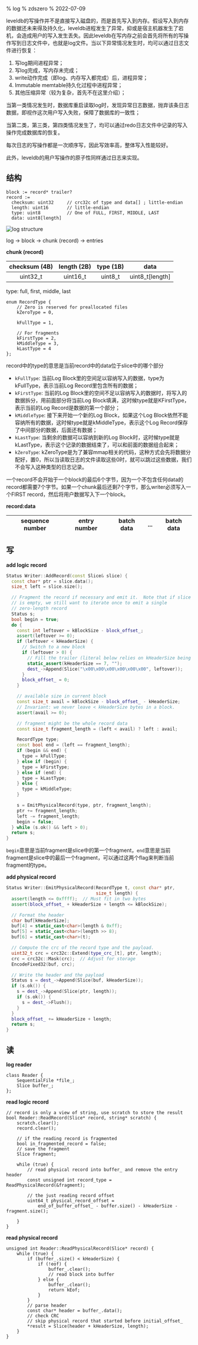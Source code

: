 % log
% zdszero
% 2022-07-09

leveldb的写操作并不是直接写入磁盘的，而是首先写入到内存。假设写入到内存的数据还未来得及持久化，leveldb进程发生了异常，抑或是宿主机器发生了宕机，会造成用户的写入发生丢失。因此leveldb在写内存之前会首先将所有的写操作写到日志文件中，也就是log文件。当以下异常情况发生时，均可以通过日志文件进行恢复：

1. 写log期间进程异常；
2. 写log完成，写内存未完成；
3. write动作完成（即log、内存写入都完成）后，进程异常；
4. Immutable memtable持久化过程中进程异常；
5. 其他压缩异常（较为复杂，首先不在这里介绍）；

当第一类情况发生时，数据库重启读取log时，发现异常日志数据，抛弃该条日志数据，即视作这次用户写入失败，保障了数据库的一致性；

当第二类，第三类，第四类情况发生了，均可以通过redo日志文件中记录的写入操作完成数据库的恢复。

每次日志的写操作都是一次顺序写，因此写效率高，整体写入性能较好。

此外，leveldb的用户写操作的原子性同样通过日志来实现。

## 结构

```
block := record* trailer?
record :=
  checksum: uint32     // crc32c of type and data[] ; little-endian
  length: uint16       // little-endian
  type: uint8          // One of FULL, FIRST, MIDDLE, LAST
  data: uint8[length]
```

![log structure](../../../docs/images/image_2022-07-09-21-42-55.png)

log → block → chunk (record) → entries

__chunk (record)__

| checksum (4B) | length (2B) | type (1B) | data |
|:-:|:-:|:-:|:-:|
| uint32_t | uint16_t | uint8_t | uint8_t[length] |

type: full, first, middle, last

```
enum RecordType {
    // Zero is reserved for preallocated files
    kZeroType = 0,

    kFullType = 1,

    // For fragments
    kFirstType = 2,
    kMiddleType = 3,
    kLastType = 4
};
```

record中的type的意思是当前record中的data位于slice中的哪个部分

* `kFullType`: 当前Log Block里的空间足以容纳写入的数据，type为kFullType，表示当前Log Record里包含所有的数据；
* `kFirstType`: 当前的Log Block里的空间不足以容纳写入的数据时，将写入的数据拆分，用前面部分将当前Log Block填满，这时候type就是KFirstType，表示当前的Log Record是数据的第一个部分；
* `kMiddleType`: 接下来开始一个新的Log Block，如果这个Log Block依然不能容纳所有的数据，这时候type就是kMiddleType，表示这个Log Record保存了中间部分的数据，后面还有数据；
* `kLastType`: 当剩余的数据可以容纳到新的Log Block时，这时候type就是kLastType，表示这个记录的数据结束了，可以和前面的数据组合起来；
* `kZeroType`: kZeroType是为了兼容mmap相关的代码，这种方式会先将数据分配好，置0，所以当读取日志的文件读取这些0时，就可以跳过这些数据，我们不会写入这种类型的日志记录。

一个record不会开始于一个block的最后6个字节，因为一个不包含任何data的record都需要7个字节。如果一个chunk最后还剩7个字节，那么writer必须写入一个FIRST record，然后将用户数据写入下一个block。

__record:data__

| sequence number | entry number | batch data | ... | batch data |
| :-: | :-: | :-: | :-: | :-: |

## 写

__add logic record__

```cpp
Status Writer::AddRecord(const Slice& slice) {
  const char* ptr = slice.data();
  size_t left = slice.size();

  // Fragment the record if necessary and emit it.  Note that if slice
  // is empty, we still want to iterate once to emit a single
  // zero-length record
  Status s;
  bool begin = true;
  do {
    const int leftover = kBlockSize - block_offset_;
    assert(leftover >= 0);
    if (leftover < kHeaderSize) {
      // Switch to a new block
      if (leftover > 0) {
        // Fill the trailer (literal below relies on kHeaderSize being 7)
        static_assert(kHeaderSize == 7, "");
        dest_->Append(Slice("\x00\x00\x00\x00\x00\x00", leftover));
      }
      block_offset_ = 0;
    }

    // available size in current block
    const size_t avail = kBlockSize - block_offset_ - kHeaderSize;
    // Invariant: we never leave < kHeaderSize bytes in a block.
    assert(avail >= 0);

    // fragment might be the whole record data
    const size_t fragment_length = (left < avail) ? left : avail;

    RecordType type;
    const bool end = (left == fragment_length);
    if (begin && end) {
      type = kFullType;
    } else if (begin) {
      type = kFirstType;
    } else if (end) {
      type = kLastType;
    } else {
      type = kMiddleType;
    }

    s = EmitPhysicalRecord(type, ptr, fragment_length);
    ptr += fragment_length;
    left -= fragment_length;
    begin = false;
  } while (s.ok() && left > 0);
  return s;
}
```

`begin`意思是当前fragment是slice中的第一个fragment，`end`意思是当前fragment是slice中的最后一个fragment，可以通过这两个flag来判断当前fragment的type。

__add physical record__

```cpp
Status Writer::EmitPhysicalRecord(RecordType t, const char* ptr,
                                  size_t length) {
  assert(length <= 0xffff);  // Must fit in two bytes
  assert(block_offset_ + kHeaderSize + length <= kBlockSize);

  // Format the header
  char buf[kHeaderSize];
  buf[4] = static_cast<char>(length & 0xff);
  buf[5] = static_cast<char>(length >> 8);
  buf[6] = static_cast<char>(t);

  // Compute the crc of the record type and the payload.
  uint32_t crc = crc32c::Extend(type_crc_[t], ptr, length);
  crc = crc32c::Mask(crc);  // Adjust for storage
  EncodeFixed32(buf, crc);

  // Write the header and the payload
  Status s = dest_->Append(Slice(buf, kHeaderSize));
  if (s.ok()) {
    s = dest_->Append(Slice(ptr, length));
    if (s.ok()) {
      s = dest_->Flush();
    }
  }
  block_offset_ += kHeaderSize + length;
  return s;
}
```

## 读

__log reader__

```
class Reader {
    SequentialFile *file_;
    Slice buffer_;
};
```

__read logic record__

```
// record is only a view of string, use scratch to store the result
bool Reader::ReadRecord(Slice* record, string* scratch) {
    scratch.clear();
    record.clear();

    // if the reading record is fragmented
    bool in_fragmented_record = false;
    // save the fragment
    Slice fragment;

    while (true) {
        // read physical record into buffer_ and remove the entry header
        const unsigned int record_type = ReadPhysicalRecord(&fragment);

        // the just reading record offset
        uint64_t physical_record_offset =
            end_of_buffer_offset_ - buffer.size() - kHeaderSize - fragment.size();

    }
}
```

__read physical record__

```
unsigned int Reader::ReadPhysicalRecord(Slice* record) {
    while (true) {
        if (buffer_.size() < kHeaderSize) {
            if (!eof) {
                buffer_.clear();
                // read block into buffer
            } else {
                buffer_.clear();
                return kEof;
            }
        }
        // parse header
        const char* header = buffer_.data();
        // check CRC
        // skip physical record that started before initial_offset_
        *result = Slice(header + kHeaderSize, length);
    }
}
```
